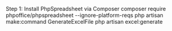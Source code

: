  Step 1: Install PhpSpreadsheet via Composer
composer require phpoffice/phpspreadsheet --ignore-platform-reqs
php artisan make:command GenerateExcelFile
php artisan excel:generate
